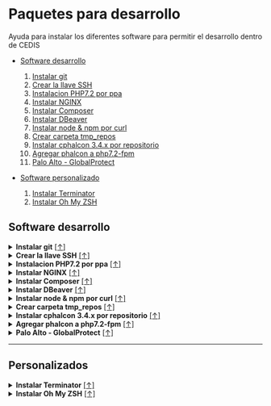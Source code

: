 <h1 id="index-page">Paquetes para desarrollo</h1>
Ayuda para instalar los diferentes software para permitir el desarrollo dentro de CEDIS

- [Software desarrollo](#software-desarrollo)
    1. [Instalar git](#git-install)
    1. [Crear la llave SSH](#ssh-create)
    1. [Instalacion PHP7.2 por ppa](#PHP72-install)
    1. [Instalar NGINX](#NGINX-install)
    1. [Instalar Composer](#Composer-install)
    1. [Instalar DBeaver](#DBeaver-install)
    1. [Instalar node & npm por curl](#nodejs-install)
    1. [Crear carpeta tmp_repos](#tmp_repos-Crear)
    1. [Instalar cphalcon 3.4.x por repositorio](#phalcon-install)
    1. [Agregar phalcon a php7.2-fpm](#phalcon-php72)
    1. [Palo Alto - GlobalProtect](#GlobalProtect-install)

- [Software personalizado](#personalizados)
    1. [Instalar Terminator](#terminator-install)
    1. [Instalar Oh My ZSH](#zsh-install)

## Software desarrollo

<details>
<summary>
<b >Instalar git</b>
<a id="git-install" href="#index-page">[↑]</a>
</summary>
<p>

```sh
sudo apt update; sudo apt -y upgrade;
sudo apt install git
git config --global user.email ixicaleescalante@gmail.com
git config --global user.name ixicale
```

</p>
</details>

<details>
<summary>
<b >Crear la llave SSH</b>
<a id="ssh-create" href="#index-page">[↑]</a>
</summary>
<p>

```sh
sudo apt update; sudo apt -y upgrade;
ssh-keygen
cat ~/.ssh/id_rsa.pub # agregar a github en configuraciones
```

</p>
</details>

<details>
<summary>
<b >Instalacion PHP7.2 por ppa</b>
<a id="PHP72-install" href="#index-page">[↑]</a>
</summary>
<p>

```sh
sudo apt update; sudo apt -y upgrade;
sudo add-apt-repository ppa:ondrej/php
sudo apt-get install php7.2-dev php7.2-curl php7.2-mbstring php7.2-json php7.2-fpm
ss -pl | grep php
sudo systemctl status php7.2-fpm
sudo chown -R $USER:$USER /var/www/html
echo -e "<?php\nphpinfo();\n" > /var/www/html/info.php
```

try to open php info: http://localhost/info.php

</p>
</details>

<details>
<summary>
<b >Instalar NGINX</b>
<a id="NGINX-install" href="#index-page">[↑]</a>
</summary>
<p>

```sh
sudo apt update; sudo apt -y upgrade;
sudo apt install nginx
sudo gedit /etc/nginx/nginx.conf
sudo cp /etc/nginx/nginx.conf /etc/nginx/nginx_backup_initial.conf
sudo gedit /etc/nginx/nginx.conf # descomentar 'server_tokens off' # descomentar ese contenido
sudo gedit /etc/nginx/sites-available/default # configuracion php7.2
```

```nix
location ~ \.php$ {
   include snippets/fastcgi-php.conf;

   # With php-fpm (or other unix sockets):
   fastcgi_pass unix:/var/run/php/php7.2-fpm.sock; # <- cambiar a php version usada
   # With php-cgi (or other tcp sockets):
   #fastcgi_pass 127.0.0.1:9000;
}
```

```sh
sudo ln -s /etc/nginx/sites-available/default /etc/nginx/sites-enabled/ # Crear enlace en caso de que no exista (debe existir)
sudo systemctl restart nginx
sudo nginx -t
sudo chown -R $USER:$USER /var/www/html
sudo ufw app list # verificar que exista 'Nginx Full' | 'Nginx HTTP' | 'Nginx HTTPS'
```

</p>
</details>

<details>
<summary>
<b >Instalar Composer</b>
<a id="Composer-install" href="#index-page">[↑]</a>
</summary>
<p>

```sh
sudo apt update; sudo apt -y upgrade;
sudo apt install composer
```

</p>
</details>

<details>
<summary>
<b >Instalar DBeaver</b>
<a id="DBeaver-install" href="#index-page">[↑]</a>
</summary>
<p>

```sh
sudo apt update; sudo apt -y upgrade;
sudo apt -y install openjdk-11-jdk openjdk-11-jre
java -version
wget -O - https://dbeaver.io/debs/dbeaver.gpg.key | sudo apt-key add -
echo "deb https://dbeaver.io/debs/dbeaver-ce /" | sudo tee /etc/apt/sources.list.d/dbeaver.list
sudo apt update
sudo apt -y install dbeaver-ce
apt policy dbeaver-ce
```

</p>
</details>

<details>
<summary>
<b >Instalar node & npm por curl</b>
<a id="nodejs-install" href="#index-page">[↑]</a>
</summary>
<p>

```sh
sudo apt update; sudo apt -y upgrade;
sudo apt-get -y install curl
curl -sL https://deb.nodesource.com/setup_12.x | sudo -E bash -
sudo apt install nodejs
echo -e "node\t-> $(node --version)\nnpm\t-> $(npm --version)"
```

</p>
</details>

<details>
<summary>
<b >Crear carpeta tmp_repos</b>
<a id="tmp_repos-Crear" href="#index-page">[↑]</a>
</summary>
<p>

```sh
mkdir ~/.tmp_repos
cd ~/.tmp_repos
```

</p>
</details>

<details>
<summary>
<b >Instalar cphalcon 3.4.x por repositorio</b>
<a id="phalcon-install" href="#index-page">[↑]</a>
</summary>
<p>

```sh
cd ~/.tmp_repos
sudo apt update; sudo apt -y upgrade;
git clone https://github.com/phalcon/cphalcon.git
cd cphalcon
git checkout 3.4.x
cd build
sudo apt install re2c
sudo ./install --phpize /usr/bin/phpize7.2 --php-config /usr/bin/php-config7.2
```

</p>
</details>

<details>
<summary>
<b >Agregar phalcon a php7.2-fpm</b>
<a id="phalcon-php72" href="#index-page">[↑]</a>
</summary>
<p>

```sh
sudo gedit /etc/php/7.2/fpm/conf.d/30-phalcon.ini # Agregar 'extension=phalcon.so'
echo -e "<?php\nphpinfo();\n" > /var/www/html/info.php
sudo systemctl restart php7.2-fpm.service
sudo systemctl status php7.2-fpm.service
```

</p>
</details>

<details>
<summary>
<b >Palo Alto - GlobalProtect</b>
<a id="GlobalProtect-install" href="#index-page">[↑]</a>
</summary>
<p>

Descargar (Palace2020) [PanGPLinux-5.1.1-c17](https://nextcloud.palaceresorts.com/s/ASE7XNyPk7QLpBX)

Descomprimir todos los `tgz` (3, verificar nombres `GlobalProtect_*`) y aplicar make con sudo

```sh
cd ~/Descargas/PanGPLinux-5.1.1-c17/GlobalProtect_tar-5.1.1.0-17;sudo make;
cd ~/Descargas/PanGPLinux-5.1.1-c17/GlobalProtect_tar_arm-5.1.1.0-17;sudo make;
cd ~/Descargas/PanGPLinux-5.1.1-c17/GlobalProtect_UI_tar-5.1.1.0-17;sudo make;
```

</p>
</details>

---

## Personalizados

<details>
<summary>
<b >Instalar Terminator</b>
<a id="terminator-install" href="#index-page">[↑]</a>
</summary>
<p>

```sh
sudo apt update; sudo apt -y upgrade;
sudo apt-get install terminator; terminator & exit
```

</p>
</details>

<details>
<summary>
<b >Instalar Oh My ZSH</b>
<a id="zsh-install" href="#index-page">[↑]</a>
</summary>
<p>

```sh
sudo apt update; sudo apt -y upgrade;
sudo apt install zsh
zsh --version
sh -c "$(curl -fsSL https://raw.githubusercontent.com/robbyrussell/oh-my-zsh/master/tools/install.sh)"
gedit ~/.zshrc # edita si gustas!
source ~/.zshrc
```

</p>
</details>
